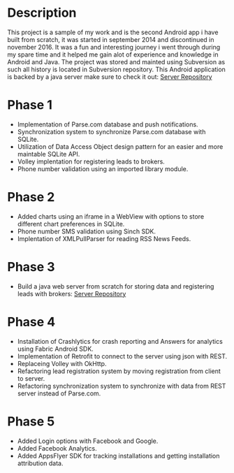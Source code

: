 # Description
This project is a sample of my work and is the second Android app i have built from scratch, it was started in september 2014 and discontinued in november 2016.
It was a fun and interesting journey i went through during my spare time and it helped me gain alot of experience and knowledge in Android and Java.
The project was stored and mainted using Subversion as such all history is located in Subversion repository.
This Android application is backed by a java server make sure to check it out: <a href="https://github.com/kostyantin2216/trade-it-server">Server Repository</a>

# Phase 1
- Implementation of Parse.com database and push notifications.
- Synchronization system to synchronize Parse.com database with SQLite.
- Utilization of Data Access Object design pattern for an easier and more maintable SQLite API.
- Volley implentation for registering leads to brokers.
- Phone number validation using an imported library module.

# Phase 2
- Added charts using an iframe in a WebView with options to store different chart preferences in SQLite.
- Phone number SMS validation using Sinch SDK.
- Implentation of XMLPullParser for reading RSS News Feeds.

# Phase 3
- Build a java web server from scratch for storing data and registering leads with brokers: <a href="https://github.com/kostyantin2216/trade-it-server">Server Repository</a>

# Phase 4
- Installation of Crashlytics for crash reporting and Answers for analytics using Fabric Android SDK.
- Implementation of Retrofit to connect to the server using json with REST.
- Replaceing Volley with OkHttp.
- Refactoring lead registration system by moving registration from client to server.
- Refactoring synchronization system to synchronize with data from REST server instead of Parse.com.

# Phase 5
- Added Login options with Facebook and Google.
- Added Facebook Analytics.
- Added AppsFlyer SDK for tracking installations and getting installation attribution data.
